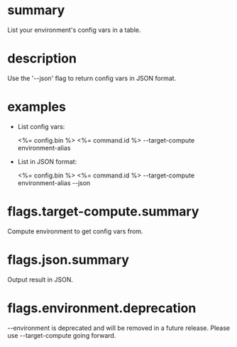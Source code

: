 # summary

List your environment's config vars in a table.

# description

Use the '--json' flag to return config vars in JSON format.

# examples

- List config vars:

  <%= config.bin %> <%= command.id %> --target-compute environment-alias

- List in JSON format:

  <%= config.bin %> <%= command.id %> --target-compute environment-alias --json

# flags.target-compute.summary

Compute environment to get config vars from.

# flags.json.summary

Output result in JSON.

# flags.environment.deprecation

--environment is deprecated and will be removed in a future release. Please use --target-compute going forward.
